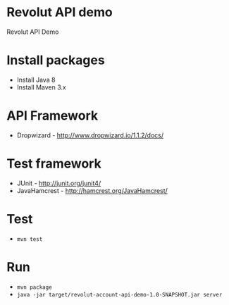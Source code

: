 # Revolut API demo
Revolut API Demo

# Install packages

- Install Java 8
- Install Maven 3.x

# API Framework

- Dropwizard - http://www.dropwizard.io/1.1.2/docs/

# Test framework

- JUnit - http://junit.org/junit4/
- JavaHamcrest - http://hamcrest.org/JavaHamcrest/

# Test

- `mvn test`

# Run

- `mvn package`
- `java -jar target/revolut-account-api-demo-1.0-SNAPSHOT.jar server`
